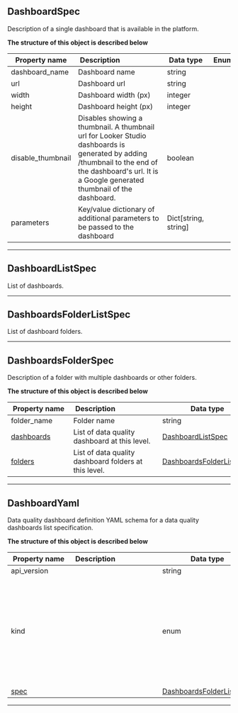 
## DashboardSpec  
Description of a single dashboard that is available in the platform.  
  








**The structure of this object is described below**  
  
|&nbsp;Property&nbsp;name&nbsp;|&nbsp;Description&nbsp;&nbsp;&nbsp;&nbsp;&nbsp;&nbsp;&nbsp;&nbsp;&nbsp;&nbsp;&nbsp;&nbsp;&nbsp;&nbsp;&nbsp;&nbsp;&nbsp;&nbsp;&nbsp;&nbsp;&nbsp;|&nbsp;Data&nbsp;type&nbsp;|&nbsp;Enum&nbsp;values&nbsp;|&nbsp;Default&nbsp;value&nbsp;|&nbsp;Sample&nbsp;values&nbsp;|
|---------------|---------------------------------|-----------|-------------|---------------|---------------|
|dashboard_name|Dashboard name|string| | | |
|url|Dashboard url|string| | | |
|width|Dashboard width (px)|integer| | | |
|height|Dashboard height (px)|integer| | | |
|disable_thumbnail|Disables showing a thumbnail. A thumbnail url for Looker Studio dashboards is generated by adding /thumbnail to the end of the dashboard&#x27;s url. It is a Google generated thumbnail of the dashboard.|boolean| | | |
|parameters|Key/value dictionary of additional parameters to be passed to the dashboard|Dict[string, string]| | | |









___  

## DashboardListSpec  
List of dashboards.  
  
















___  

## DashboardsFolderListSpec  
List of dashboard folders.  
  






___  

## DashboardsFolderSpec  
Description of a folder with multiple dashboards or other folders.  
  








**The structure of this object is described below**  
  
|&nbsp;Property&nbsp;name&nbsp;|&nbsp;Description&nbsp;&nbsp;&nbsp;&nbsp;&nbsp;&nbsp;&nbsp;&nbsp;&nbsp;&nbsp;&nbsp;&nbsp;&nbsp;&nbsp;&nbsp;&nbsp;&nbsp;&nbsp;&nbsp;&nbsp;&nbsp;|&nbsp;Data&nbsp;type&nbsp;|&nbsp;Enum&nbsp;values&nbsp;|&nbsp;Default&nbsp;value&nbsp;|&nbsp;Sample&nbsp;values&nbsp;|
|---------------|---------------------------------|-----------|-------------|---------------|---------------|
|folder_name|Folder name|string| | | |
|[dashboards](/docs/reference/yaml/dashboardyaml/#dashboardlistspec)|List of data quality dashboard at this level.|[DashboardListSpec](/docs/reference/yaml/dashboardyaml/#dashboardlistspec)| | | |
|[folders](/docs/reference/yaml/dashboardyaml/#dashboardsfolderlistspec)|List of data quality dashboard folders at this level.|[DashboardsFolderListSpec](/docs/reference/yaml/dashboardyaml/#dashboardsfolderlistspec)| | | |









___  

## DashboardYaml  
Data quality dashboard definition YAML schema for a data quality dashboards list specification.  
  








**The structure of this object is described below**  
  
|&nbsp;Property&nbsp;name&nbsp;|&nbsp;Description&nbsp;&nbsp;&nbsp;&nbsp;&nbsp;&nbsp;&nbsp;&nbsp;&nbsp;&nbsp;&nbsp;&nbsp;&nbsp;&nbsp;&nbsp;&nbsp;&nbsp;&nbsp;&nbsp;&nbsp;&nbsp;|&nbsp;Data&nbsp;type&nbsp;|&nbsp;Enum&nbsp;values&nbsp;|&nbsp;Default&nbsp;value&nbsp;|&nbsp;Sample&nbsp;values&nbsp;|
|---------------|---------------------------------|-----------|-------------|---------------|---------------|
|api_version||string| | | |
|kind||enum|default_schedules<br/>settings<br/>default_notifications<br/>rule<br/>sensor<br/>source<br/>check<br/>dashboards<br/>default_checks<br/>table<br/>provider_sensor<br/>file_index<br/>| | |
|[spec](/docs/reference/yaml/dashboardyaml/#dashboardsfolderlistspec)||[DashboardsFolderListSpec](/docs/reference/yaml/dashboardyaml/#dashboardsfolderlistspec)| | | |









___  

